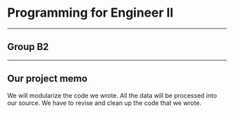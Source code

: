 # Programming for Engineer II 
***

## Group B2
***

## Our project memo
We will modularize the code we wrote.
All the data will be processed into our source.
We have to revise and clean up the code that we wrote.
